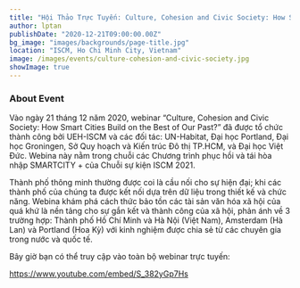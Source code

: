 ```yaml
---
title: "Hội Thảo Trực Tuyến: Culture, Cohesion and Civic Society: How Smart Cities Build on the Best of Our Past?"
author: lptan
publishDate: "2020-12-21T09:00:00.00Z"
bg_image: "images/backgrounds/page-title.jpg"
location: "ISCM, Ho Chi Minh City, Vietnam"
image: /images/events/culture-cohesion-and-civic-society.jpg
showImage: true
---
```

### About Event

Vào ngày 21 tháng 12 năm 2020, webinar “Culture, Cohesion and Civic Society: How Smart Cities Build on the Best of Our Past?” đã được tổ chức thành công bởi UEH-ISCM và các đối tác: UN-Habitat, Đại học Portland, Đại học Groningen, Sở Quy hoạch và Kiến trúc Đô thị TP.HCM, và Đại học Việt Đức. Webina này nằm trong chuỗi các Chương trình phục hồi và tái hòa nhập SMARTCITY + của Chuỗi sự kiện ISCM 2021.

Thành phố thông minh thường được coi là cầu nối cho sự hiện đại; khi các thành phố của chúng ta được kết nối dựa trên dữ liệu trong thiết kế và chức năng. Webina khám phá cách thức bảo tồn các tài sản văn hóa xã hội của quá khứ là nền tảng cho sự gắn kết và thành công của xã hội, phản ánh về 3 trường hợp: Thành phố Hồ Chí Minh và Hà Nội (Việt Nam), Amsterdam (Hà Lan) và Portland (Hoa Kỳ) với kinh nghiệm được chia sẻ từ các chuyên gia trong nước và quốc tế.


Bây giờ bạn có thể truy cập vào toàn bộ webinar trực tuyến:

https://www.youtube.com/embed/S_382yGp7Hs